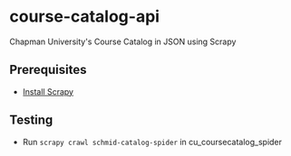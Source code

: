 # course-catalog-api
Chapman University's Course Catalog in JSON using Scrapy

## Prerequisites
- [Install Scrapy](http://doc.scrapy.org/en/latest/intro/install.html)

## Testing
- Run `scrapy crawl schmid-catalog-spider` in cu_coursecatalog_spider